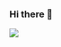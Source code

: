 ### Hi there 👋
![](https://github-readme-stats-six-lilac-17.vercel.app/api?username=BurgerTown&count_private=true&show_icons=true&show=reviews)

<!--
**BurgerTown/BurgerTown** is a ✨ _special_ ✨ repository because its `README.md` (this file) appears on your GitHub profile.

Here are some ideas to get you started:

- 🔭 I’m currently working on ...
- 🌱 I’m currently learning ...
- 👯 I’m looking to collaborate on ...
- 🤔 I’m looking for help with ...
- 💬 Ask me about ...
- 📫 How to reach me: ...
- 😄 Pronouns: ...
- ⚡ Fun fact: ...
-->

